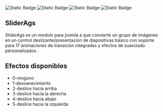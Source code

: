 <div id="header" align="left">
<img alt="Static Badge" src="https://img.shields.io/badge/version-1.0.0-blue">

<img alt="Static Badge" src="https://img.shields.io/badge/compatibilty%20joomla%205-8A2BE2">

<img alt="Static Badge" src="https://img.shields.io/badge/release date-august-blue">

<img alt="Static Badge" src="https://img.shields.io/badge/modulo-8A2BE2">


</div>


<h2>SliderAgs</h2>
<p>SliderAgs es un modulo para joomla a que convierte un grupo de imágenes en un control deslizante/presentación de diapositivas básico con soporte para 17 animaciones de transición integradas y efectos de suavizado personalizados.<p/>

<h2>Efectos disponibles</h2>
<ul>
  <li>0-ninguno</li>
  <li>1-desvanecimiento</li>
  <li>2-deslice hacia arriba</li>
  <li>3-deslice hacía la derecha</li>
  <li>4-deslice hacía abajo</li>
  <li>5-deslice hacia la izquierda</li>
  

</ul>